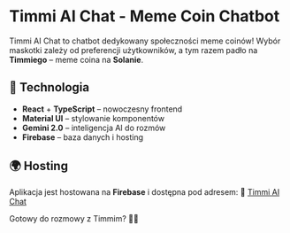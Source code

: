 # Timmi AI Chat - Meme Coin Chatbot

Timmi AI Chat to chatbot dedykowany społeczności meme coinów! Wybór maskotki zależy od preferencji użytkowników, a tym razem padło na **Timmiego** – meme coina na **Solanie**.

## 🚀 Technologia

- **React** + **TypeScript** – nowoczesny frontend
- **Material UI** – stylowanie komponentów
- **Gemini 2.0** – inteligencja AI do rozmów
- **Firebase** – baza danych i hosting

## 🌍 Hosting

Aplikacja jest hostowana na **Firebase** i dostępna pod adresem: 🔗 [Timmi AI Chat](https://timmi-ai-chat.firebaseapp.com/)

Gotowy do rozmowy z Timmim? 🚀🔥

